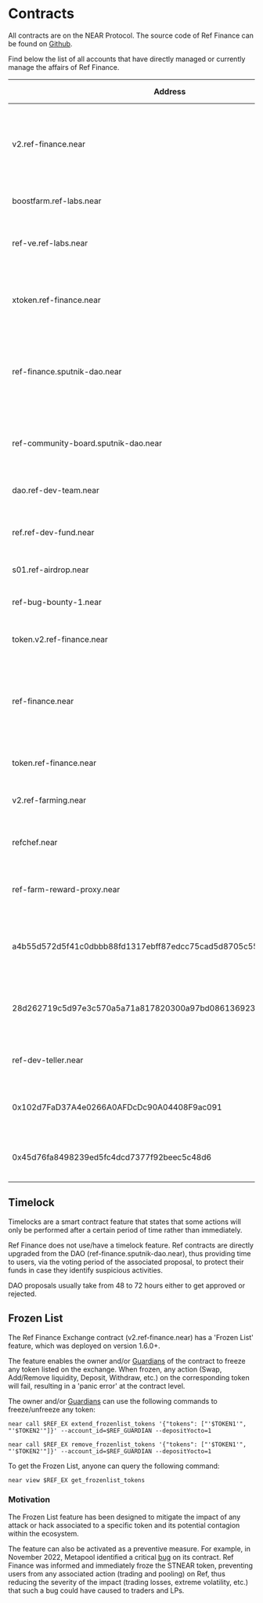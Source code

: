 # Contracts

All contracts are on the NEAR Protocol. The source code of Ref Finance can be found on [Github](https://github.com/ref-finance).

Find below the list of all accounts that have directly managed or currently manage the affairs of Ref Finance.

| Address                                                          | Type                                | Mission                                                                                   | Locked?          | Owner                                                                                           | Source Code                                                                            |
| ---------------------------------------------------------------- | ----------------------------------- | ----------------------------------------------------------------------------------------- | ---------------- | ----------------------------------------------------------------------------------------------- | -------------------------------------------------------------------------------------- |
| v2.ref-finance.near                                              | Exchange Contract                   | Manage the Automated Market Maker functions; Swap and Provide Liquidity                   | Yes              | ref-finance.sputnik-dao.near                                                                    | [Link](https://github.com/ref-finance/ref-contracts/tree/main/ref-exchange)            |
| boostfarm.ref-labs.near                                          | Farming Contract                    | Manage liquidity incentives                                                               | No (In Progress) | ref-dev-team.near                                                                               | [Link](https://github.com/ref-finance/boost-farm)                                      |
| ref-ve.ref-labs.near                                             | Vetokenomics Contract               | Manage Vote-Escrowed Token (veToken)                                                      | No (In Progress) | ref-dev-team.near                                                                               | [Link](https://github.com/ref-finance/ref-ve)                                          |
| xtoken.ref-finance.near                                          | Staking Contract                    | Mint and burn xREF, and Distribute time-based rewards                                     | Yes              | ref-finance.sputnik-dao.near                                                                    | [Link](https://github.com/ref-finance/ref-token/tree/master/xref-token)                |
| ref-finance.sputnik-dao.near                                     | Sputnik DAO Contract                | Ensure the success of Ref by taking strategic decisions (incl. smart contract amendments) | Yes              | Multisig ([Link](https://app.astrodao.com/dao/ref-finance.sputnik-dao.near/groups/all))         | [Link](https://github.com/near-daos/sputnik-dao-contract)                              |
| ref-community-board.sputnik-dao.near                             | Sputnik DAO Contract                | Manage and allocate funds to specific community contributors                              | Yes              | Multisig ([Link](https://app.astrodao.com/dao/ref-community-board.sputnik-dao.near/groups/all)) | [Link](https://github.com/near-daos/sputnik-dao-contract)                              |
| dao.ref-dev-team.near                                            | Sputnik DAO Contract                | Execute the Strategy and Roadmap                                                          | Yes              | Multisig ([Link](https://dev-fund.ref-finance.com/#/dao.ref-dev-team.near/))                    | [Link](https://github.com/near-daos/sputnik-dao-contract)                              |
| ref.ref-dev-fund.near                                            | Vesting Contract                    | Manage REF vesting contracts of Dev DAO members                                           | Yes              | dao.ref-dev-team.near                                                                           | [Link](https://github.com/ref-finance/ref-dev-fund/tree/session\_vault/session\_vault) |
| s01.ref-airdrop.near                                             | Airdrop Contract                    | Manage first REF airdrop                                                                  | Yes              | N/A                                                                                             | [Link](https://github.com/skyward-finance/contracts/tree/master/lockup)                |
| ref-bug-bounty-1.near                                            | Simple Address                      | Manage one-time bug bounty payments                                                       | N/A              | N/A                                                                                             | N/A                                                                                    |
| token.v2.ref-finance.near                                        | Fungible Token Contract             | Mint REF token                                                                            | Yes              | N/A                                                                                             | [Link](https://github.com/ref-finance/ref-token/tree/deployed-ref-token/ref-token)     |
| ref-finance.near                                                 | Exchange Contract                   | v1 (obsolete) - Manage the Automated Market Maker functions; Swap and Provide Liquidity   | No               | N/A                                                                                             | [Link](https://github.com/ref-finance/ref-contracts/tree/main/ref-exchange)            |
| token.ref-finance.near                                           | Fungible Token Contract             | v1 (obsolete) - Mint REF token                                                            | Yes              | N/A                                                                                             | N/A                                                                                    |
| v2.ref-farming.near                                              | Farming Contract                    | v2 (obsolete) - Manage liquidity incentives                                               | No               | ref-dev-team.near                                                                               | [Link](https://github.com/ref-finance/ref-contracts/tree/main/ref-farming)             |
| refchef.near                                                     | Simple Address                      | Manage inter-account transactions                                                         | N/A              | N/A                                                                                             | N/A                                                                                    |
| ref-farm-reward-proxy.near                                       | Simple Address                      | Manage third-party deposits for liquidity incentives                                      | N/A              | N/A                                                                                             | N/A                                                                                    |
| a4b55d572d5f41c0dbbb88fd1317ebff87edcc75cad5d8705c55e94c48993926 | Simple Address                      | Manage Protocol Revenue Conversion - REF buyback (Q2 2022)                                | N/A              | N/A                                                                                             | N/A                                                                                    |
| 28d262719c5d97e3c570a5a71a817820300a97bd086136923e44812193ef6c4d | Simple Address                      | Manage Protocol Revenue Conversion - REF buyback (Q3 2022)                                | N/A              | N/A                                                                                             | N/A                                                                                    |
| ref-dev-teller.near                                              | Simple Address                      | Manage inter-account transactions                                                         | N/A              | N/A                                                                                             | N/A                                                                                    |
| 0x102d7FaD37A4e0266A0AFDcDc90A04408F9ac091                       | Simple Address (Ethereum)           | Manage TRI<>REF Liquidity Provision on Tri Solaris                                        | N/A              | N/A                                                                                             | N/A                                                                                    |
| 0x45d76fa8498239ed5fc4dcd7377f92beec5c48d6                       | <p>Simple Address<br>(Ethereum)</p> | Manage strategic OTC [deal](https://gov.ref.finance/t/a-strategic-ref-otc-wip/448) (2022) | N/A              | N/A                                                                                             | N/A                                                                                    |

## Timelock

Timelocks are a smart contract feature that states that some actions will only be performed after a certain period of time rather than immediately.&#x20;

Ref Finance does not use/have a timelock feature. Ref contracts are directly upgraded from the DAO (ref-finance.sputnik-dao.near), thus providing time to users, via the voting period of the associated proposal, to protect their funds in case they identify suspicious activities.

DAO proposals usually take from 48 to 72 hours either to get approved or rejected.

## Frozen List

The Ref Finance Exchange contract (v2.ref-finance.near) has a 'Frozen List' feature, which was deployed on version 1.6.0+.

The feature enables the owner and/or [Guardians](guardians.md) of the contract to freeze any token listed on the exchange. When frozen, any action (Swap, Add/Remove liquidity, Deposit, Withdraw, etc.) on the corresponding token will fail, resulting in a 'panic error' at the contract level.

The owner and/or [Guardians](guardians.md) can use the following commands to freeze/unfreeze any token:

```
near call $REF_EX extend_frozenlist_tokens '{"tokens": ["'$TOKEN1'", "'$TOKEN2'"]}' --account_id=$REF_GUARDIAN --depositYocto=1

near call $REF_EX remove_frozenlist_tokens '{"tokens": ["'$TOKEN1'", "'$TOKEN2'"]}' --account_id=$REF_GUARDIAN --depositYocto=1
```

To get the Frozen List, anyone can query the following command:

```
near view $REF_EX get_frozenlist_tokens
```

### Motivation

The Frozen List feature has been designed to mitigate the impact of any attack or hack associated to a specific token and its potential contagion within the ecosystem.

The feature can also be activated as a preventive measure. For example, in November 2022, Metapool identified a critical [bug](https://twitter.com/meta\_pool/status/1588245211850776577?s=20\&t=K-osl2RR5sjMkHBfoVG9gg) on its contract. Ref Finance was informed and immediately froze the STNEAR token, preventing users from any associated action (trading and pooling) on Ref, thus reducing the severity of the impact (trading losses, extreme volatility, etc.) that such a bug could have caused to traders and LPs.

